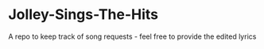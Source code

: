 # Jolley-Sings-The-Hits
A repo to keep track of song requests - feel free to provide the edited lyrics
